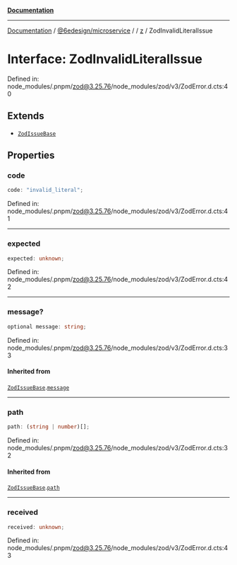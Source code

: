 [**Documentation**](../../../../../README.md)

***

[Documentation](../../../../../README.md) / [@6edesign/microservice](../../../README.md) / [](../../../README.md) / [z](../README.md) / ZodInvalidLiteralIssue

# Interface: ZodInvalidLiteralIssue

Defined in: node\_modules/.pnpm/zod@3.25.76/node\_modules/zod/v3/ZodError.d.cts:40

## Extends

- [`ZodIssueBase`](../type-aliases/ZodIssueBase.md)

## Properties

### code

```ts
code: "invalid_literal";
```

Defined in: node\_modules/.pnpm/zod@3.25.76/node\_modules/zod/v3/ZodError.d.cts:41

***

### expected

```ts
expected: unknown;
```

Defined in: node\_modules/.pnpm/zod@3.25.76/node\_modules/zod/v3/ZodError.d.cts:42

***

### message?

```ts
optional message: string;
```

Defined in: node\_modules/.pnpm/zod@3.25.76/node\_modules/zod/v3/ZodError.d.cts:33

#### Inherited from

[`ZodIssueBase`](../type-aliases/ZodIssueBase.md).[`message`](../type-aliases/ZodIssueBase.md#message)

***

### path

```ts
path: (string | number)[];
```

Defined in: node\_modules/.pnpm/zod@3.25.76/node\_modules/zod/v3/ZodError.d.cts:32

#### Inherited from

[`ZodIssueBase`](../type-aliases/ZodIssueBase.md).[`path`](../type-aliases/ZodIssueBase.md#path)

***

### received

```ts
received: unknown;
```

Defined in: node\_modules/.pnpm/zod@3.25.76/node\_modules/zod/v3/ZodError.d.cts:43
